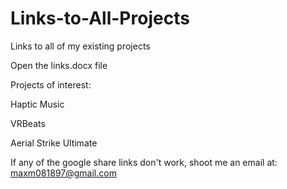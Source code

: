 # Links-to-All-Projects
Links to all of my existing projects

Open the links.docx file

Projects of interest:

Haptic Music

VRBeats

Aerial Strike Ultimate

If any of the google share links don't work, shoot me an email at: maxm081897@gmail.com
